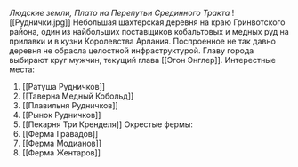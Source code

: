 *Людские земли, Плато на Перепутьи Срединного Тракта*
![[Руднички.jpg]]
Небольшая шахтерская деревня на краю Гринвотского района, один из найбольших поставщиков кобальтовых и медных руд на прилавки и в кузни Королевства Арлания. Поспроенное не так давно деревня не обрасла целостной инфраструктурой. Главу города выбирают круг мужчин, текущий глава [[Эгон Энглер]]. 
Интерестные места: 
1. [[Ратуша Рудничков]]
2. [[Таверна Медный Кобольд]]
3. [[Плавильня Рудничков]]
4. [[Рынок Рудничков]]
5. [[Пекарня Три Кренделя]]
Окрестые фермы:
6. [[Ферма Гравадов]]
7. [[Ферма Модианов]]
8. [[Ферма Жентаров]]
